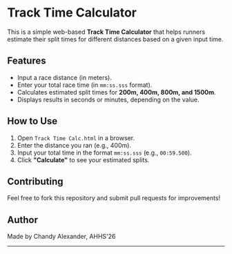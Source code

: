 # Track Time Calculator

This is a simple web-based **Track Time Calculator** that helps runners estimate their split times for different distances based on a given input time.

## Features
- Input a race distance (in meters).
- Enter your total race time (in `mm:ss.sss` format).
- Calculates estimated split times for **200m, 400m, 800m, and 1500m**.
- Displays results in seconds or minutes, depending on the value.

## How to Use
1. Open `Track Time Calc.html` in a browser.
2. Enter the distance you ran (e.g., 400m).
3. Input your total time in the format `mm:ss.sss` (e.g., `00:59.500`).
4. Click **"Calculate"** to see your estimated splits.


## Contributing
Feel free to fork this repository and submit pull requests for improvements!

## Author
Made by Chandy Alexander, AHHS'26

---

